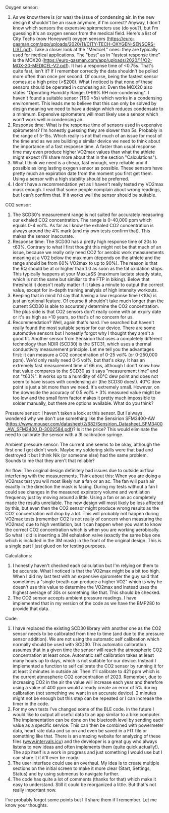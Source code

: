 Oxygen sensor:
1. As we know there is (or was) the issue of condensing air. In the new design it shouldn't be an issue anymore, if I'm correct? 
Anyway, I don't know which sensors the expensive spirometers use (do you?), but I'm guessing it's an oxygen sensor from the medical field.
Here's a list of City Techs (now Honeywell) oxygen sensors (https://euro-gasman.com/app/uploads/2020/11/CITY-TECH-OXYGEN-SENSORS-LIST.pdf). Take a closer look at the "MediceL" ones: they are typically used for medical applications. The "best" as in "fastest response time" is the MOX20 (https://euro-gasman.com/app/uploads/2020/11/O2-MOX-20-MEDICEL-V2.pdf). It has a response time of <0.75s. That's quite fast, isn't it? If I remember correctly the data shouldn't be polled more often than once per second. Of course, being the fastest sensor comes at a high price (>$200).
What I noticed is that none of these sensors should be operated in condesing air. Even the MOX20 also states "Operating Humidity Range: 0-99% RH non-condensing". I haven't found a suitable sensor (T90 <5s) which works in a condensing environment. This leads me to believe that this can only be solved by design meaning we need to have a design which reduces condensate to a minimum.
Expensive spirometers will most likely use a sensor which won't work well in condensing air.
2. Response time: What is the response time of sensors used in expensive spirometers? I'm honestly guessing they are slower than 5s. Probably in the range of 5-15s. Which really is not that much of an issue for most of the time and as we are building a similar device we need to think about the importance of a fast response time. A faster than usual response time may even produce higher VO2max values than what the athlete might expect (I'll share more about that in the section "Calculations").
3. What I think we need is a cheap, fast enough, very reliable and if possible as long lasting oxygen sensor as possible. These sensors have pretty much an expiration date from the moment you first get them. Using a sensor with a high stability should be preferred.
4. I don't have a recommendation yet as I haven't really tested my VO2max mask enough. I read that some people complain about wrong readings, but I can't confirm that. If it works well the sensor should be suitable.

CO2 sensor:
1. The SCD30's measurement range is not suited for accurately measuring our exhaled CO2 concentration. The range is 0-40,000 ppm which equals 0-4 vol%. As far as I know the exhaled CO2 concentration is always around the 4% mark (and my own tests confirm that). This makes the sensor inaccurate. 
2. Response time: The SCD30 has a pretty high response time of 20s to τ63%. Contrary to what I first thought this might not be that much of an issue, because we really only need CO2 for aerobic work measurements meaning at a VO2 below the maximum (depends on the athlete and the range should be from 60% VO2max to up to 90%). The reason is that the RQ should be at or higher than 1.0 as soon as the fat oxidation stops. This typically happens at your MaxLaSS (maximum lactate steady state, which is not the same but similiar to the FTP in biking). Below that threshold it doesn't really matter if it takes a minute to output the correct value, except for in-depth training analysis of high intensity workouts.
3. Keeping that in mind I'd say that having a low response time (<10s) is just an optional feature. Of course it shouldn't take much longer than the current SCD30 is able to accurately determine the CO2 concentration. The plus side is that CO2 sensors don't really come with an expiry date or it's as high as >10 years, so that's of no concern for us.
4. Recommendation? Well, again that's hard. I've searched but haven't really found the most suitable sensor for our device. There are some automotive sensors but I honestly forgot why I thought they aren't a good fit. Another sensor from Sensirion that uses a completely different technology than NDIR (SCD30) is the STC31, which uses a thermal conductivity measurement principle. Let me tell you the advantages first: it can measure a CO2 concentration of 0-25 vol% (or 0-250,000 ppm). We'd only really need 0-5 vol%, but that's okay. It has an extremely fast measurement time of 66 ms, although I don't know how that value compares to the SCD30 as it says "measurement time" and not "τ63%". It works up to a humidity of 40°C dew point and does not seem to have issues with condensing air (the SCD30 does!). 40°C dew point is just a bit more than we need. It's extremely small. However, on the downside the accuracy of 0.5 vol% + 3% measured value might be too low and the small form factor makes it pretty much impossible to solder manually, but there are options available.
What do you think?

Pressure sensor:
I haven't taken a look at this sensor. But I always wondered why we don't use something like the Sensirion SFM3400-AW (https://www.mouser.com/datasheet/2/682/Sensirion_Datasheet_SFM3400_AW_SFM3400_D-3002584.pdf)? Is it the price? This would eliminate the need to calibrate the sensor with a 3l calibration syringe.

Ambient pressure sensor:
The current one seems to be okay, although the first one I got didn't work. Maybe my soldering skills were that bad and destroyed it but I think Nik (or someone else) had the same problem. Sounds to me that they aren't that reliable?

Air flow:
The original design definitely had issues due to outside airflow interfering with the measurements. Think about this: When you are doing a VO2max test you will most likely run a fan or an ac. The fan will push air exactly in the direction the mask is facing. During my tests without a fan I could see changes in the measured expiratory volume and ventilation frequency just by moving around a little. Using a fan or an ac completely made the results unreliable. 
The new design will most likely be less affected by this, but even then the CO2 sensor might produce wrong results as the CO2 concentration will drop by a lot. This will probably not happen during VO2max tests (remember CO2 is not really of concern when measuring the VO2max) due to high ventilation, but it can happen when you want to know the correct CO2 concentration which is when you are working aerobically.
So what I did is inserting a 3M exhalation valve (exactly the same blue one which is included in the 3M mask) in the front of the original design. This is a single part I just glued on for testing purposes.

Calculations:
1. I honestly haven't checked each calculation but I'm relying on them to be accurate.
What I noticed is that the VO2max might be a bit too high. When I did my last test with an expensive spirometer the guy said that sometimes a "single breath can produce a higher VO2" which is why he doesn't use this value to determine the VO2max and instead uses the highest average of 30s or something like that. This should be checked.
2. The CO2 sensor accepts ambient pressure readings. I have implemented that in my version of the code as we have the BMP280 to provide that data.

Code:
1. I have replaced the existing SCD30 library with another one as the CO2 sensor needs to be calibrated from time to time (and due to the pressure sensor addition). We are not using the automatic self calibration which normally should be used with SCD30. This automatic calibration assumes that in a given time the sensor will reach the atmospheric CO2 concentration at least once. Automatic self calibration takes at least many hours up to days, which is not suitable for our device. Instead I implemented a function to self calibrate the CO2 sensor by running it for at least 2 minutes in outside air. Then it'll calibrate to 421 ppm which is the current atmospheric CO2 concentration of 2023. Remember, due to increasing CO2 in the air the value will increase each year and therefore using a value of 400 ppm would already create an error of 5% during calibration (not something we want in an accurate device). 2 minutes might not be enough but this step can be repeated or I can increase the timer in the code.
2. For my own tests I've changed some of the BLE code. In the future I would like to output all useful data to an app similar to a bike computer. The implementation can be done on the bluetooth level by sending each value as a specific service. This can then be combined with powermeter data, heart rate data and so on and even be saved in a FIT file or something like that. There is an amazing website for analyzing of these files (www.intervals.icu) and the developer is a great guy who always listens to new ideas and often implements them (quite quick actually!).
The app itself is a work in progress and just something I would use but I can share it if it'll ever be ready.
3. The user interface could use an overhaul. My idea is to create multiple sections on the initial screen to make it more clear (Start, Settings, Status) and by using submenus to navigate further.
4. The code has quite a lot of comments (thanks for that) which make it easy to understand. Still it could be reorganized a little. But that's not really important now.


I've probably forgot some points but I'll share them if I remember.
Let me know your thoughts.
